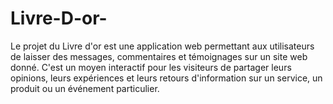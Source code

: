 # Livre-D-or-
Le projet du Livre d'or  est une application web permettant aux utilisateurs de laisser des messages, commentaires et témoignages sur un site web donné. C'est un moyen interactif pour les visiteurs de partager leurs opinions, leurs expériences et leurs retours d'information sur un service, un produit ou un événement particulier.
